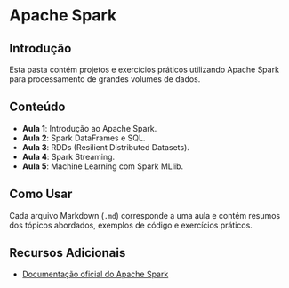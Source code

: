 # Apache Spark

## Introdução
Esta pasta contém projetos e exercícios práticos utilizando Apache Spark para processamento de grandes volumes de dados.

## Conteúdo
- **Aula 1**: Introdução ao Apache Spark.
- **Aula 2**: Spark DataFrames e SQL.
- **Aula 3**: RDDs (Resilient Distributed Datasets).
- **Aula 4**: Spark Streaming.
- **Aula 5**: Machine Learning com Spark MLlib.

## Como Usar
Cada arquivo Markdown (`.md`) corresponde a uma aula e contém resumos dos tópicos abordados, exemplos de código e exercícios práticos. 

## Recursos Adicionais
- [Documentação oficial do Apache Spark](https://spark.apache.org/docs/latest/)
